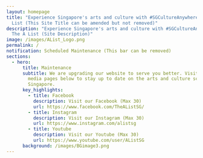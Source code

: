 ```yaml
---
layout: homepage
title: "Experience Singapore's arts and culture with #SGCultureAnywhere | The A
  List (This Site Title can be amended but not removed)"
description: "Experience Singapore's arts and culture with #SGCultureAnywhere |
  The A List (Site Description)"
image: /images/AList_Logo.png
permalink: /
notification: Scheduled Maintenance (This bar can be removed)
sections:
  - hero:
      title: Maintenance
      subtitle: We are upgrading our website to serve you better. Visit our social
        media pages below to stay up to date on the arts and culture scene in
        Singapore.
      key_highlights:
        - title: Facebook
          description: Visit our Facebook (Max 30)
          url: https://www.facebook.com/TheAListSG/
        - title: Instagram
          description: Visit our Instagram (Max 30)
          url: https://www.instagram.com/alistsg
        - title: Youtube
          description: Visit our Youtube (Max 30)
          url: https://www.youtube.com/user/AListSG
      background: /images/BGimage3.png
---
```

